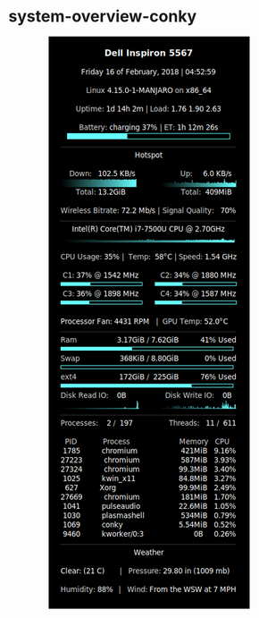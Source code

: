 # system-overview-conky

<p align="center">
  <img src="https://raw.githubusercontent.com/MavropaliasG/system-overview-conky/master/system-overview.png">
</p>
